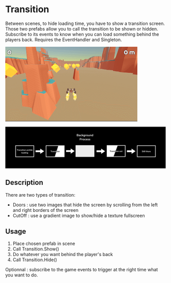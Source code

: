 # Transition

Between scenes, to hide loading time, you have to show a transition screen. Those two prefabs allow you to call the transition to be shown or hidden.
Subscribe to its events to know when you can load something behind the players back.
Requires the EventHandler and Singleton.

![demo](../../images/transition_demo.gif)

![how it is supposed to work](../../images/transition_schema.jpg)

## Description

There are two types of transition:
- Doors : use two images that hide the screen by scrolling from the left and right borders of the screen
- CutOff : use a gradient image to show/hide a texture fullscreen

## Usage

1. Place chosen prefab in scene
2. Call Transition.Show()
3. Do whatever you want behind the player's back
4. Call Transition.Hide()

Optionnal : subscribe to the game events to trigger at the right time what you want to do.
